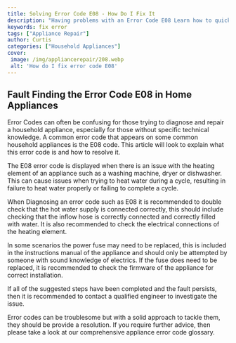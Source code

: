 ```yaml
---
title: Solving Error Code E08 - How Do I Fix It
description: "Having problems with an Error Code E08 Learn how to quickly troubleshoot and resolve the issue in this comprehensive blog post Find out the causes solutions and best practices to keep your system running smoothly"
keywords: fix error
tags: ["Appliance Repair"]
author: Curtis
categories: ["Household Appliances"]
cover: 
 image: /img/appliancerepair/208.webp
 alt: 'How do I fix error code E08'
---
```

## Fault Finding the Error Code E08 in Home Appliances
Error Codes can often be confusing for those trying to diagnose and repair a household appliance, especially for those without specific technical knowledge. A common error code that appears on some common household appliances is the E08 code. This article will look to explain what this error code is and how to resolve it.

The E08 error code is displayed when there is an issue with the heating element of an appliance such as a washing machine, dryer or dishwasher. This can cause issues when trying to heat water during a cycle, resulting in failure to heat water properly or failing to complete a cycle.

When Diagnosing an error code such as E08 it is recommended to double check that the hot water supply is connected correctly, this should include checking that the inflow hose is correctly connected and correctly filled with water. It is also recommended to check the electrical connections of the heating element.

In some scenarios the power fuse may need to be replaced, this is included in the instructions manual of the appliance and should only be attempted by someone with sound knowledge of electrics. If the fuse does need to be replaced, it is recommended to check the firmware of the appliance for correct installation.

If all of the suggested steps have been completed and the fault persists, then it is recommended to contact a qualified engineer to investigate the issue.

Error codes can be troublesome but with a solid approach to tackle them, they should be provide a resolution. If you require further advice, then please take a look at our comprehensive appliance error code glossary.
